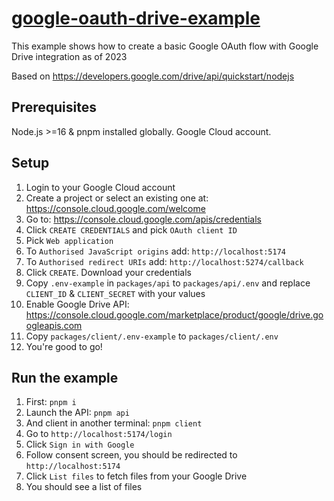 # [google-oauth-drive-example](https://github.com/TeemuKoivisto/google-oauth-drive-example)

This example shows how to create a basic Google OAuth flow with Google Drive integration as of 2023

Based on https://developers.google.com/drive/api/quickstart/nodejs

## Prerequisites

Node.js >=16 & pnpm installed globally. Google Cloud account.

## Setup

1. Login to your Google Cloud account
2. Create a project or select an existing one at: https://console.cloud.google.com/welcome
3. Go to: https://console.cloud.google.com/apis/credentials
4. Click `CREATE CREDENTIALS` and pick `OAuth client ID`
5. Pick `Web application`
6. To `Authorised JavaScript origins` add: `http://localhost:5174`
7. To `Authorised redirect URIs` add: `http://localhost:5274/callback`
8. Click `CREATE`. Download your credentials
9. Copy `.env-example` in `packages/api` to `packages/api/.env` and replace `CLIENT_ID` & `CLIENT_SECRET` with your values
10. Enable Google Drive API: https://console.cloud.google.com/marketplace/product/google/drive.googleapis.com
11. Copy `packages/client/.env-example` to `packages/client/.env`
12. You're good to go!

## Run the example

1. First: `pnpm i`
2. Launch the API: `pnpm api`
3. And client in another terminal: `pnpm client`
4. Go to `http://localhost:5174/login`
5. Click `Sign in with Google`
6. Follow consent screen, you should be redirected to `http://localhost:5174`
7. Click `List files` to fetch files from your Google Drive
8. You should see a list of files
